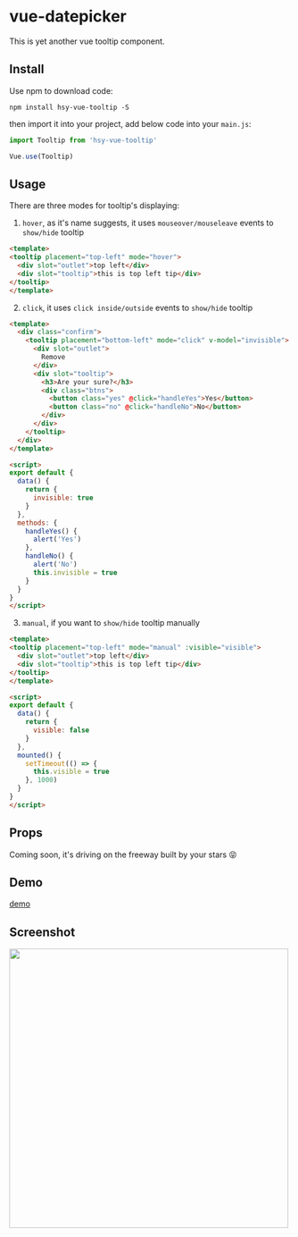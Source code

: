 # vue-datepicker

This is yet another vue tooltip component.

## Install

Use npm to download code:

```
npm install hsy-vue-tooltip -S
```

then import it into your project, add below code into your `main.js`:

```js
import Tooltip from 'hsy-vue-tooltip'

Vue.use(Tooltip)
```

## Usage

There are three modes for tooltip's displaying:

1. `hover`, as it's name suggests, it uses `mouseover/mouseleave` events to `show/hide` tooltip

  ```html
  <template>
  <tooltip placement="top-left" mode="hover">
    <div slot="outlet">top left</div>
    <div slot="tooltip">this is top left tip</div>
  </tooltip>
  </template>
  ```

2. `click`, it uses `click inside/outside` events to `show/hide` tooltip

  ```html
  <template>
    <div class="confirm">
      <tooltip placement="bottom-left" mode="click" v-model="invisible">
        <div slot="outlet">
          Remove
        </div>
        <div slot="tooltip">
          <h3>Are your sure?</h3>
          <div class="btns">
            <button class="yes" @click="handleYes">Yes</button>
            <button class="no" @click="handleNo">No</button>
          </div>
        </div>
      </tooltip>
    </div>
  </template>

  <script>
  export default {
    data() {
      return {
        invisible: true
      }
    },
    methods: {
      handleYes() {
        alert('Yes')
      },
      handleNo() {
        alert('No')
        this.invisible = true
      }
    }
  }
  </script>
  ```

3. `manual`, if you want to `show/hide` tooltip manually

  ```html
  <template>
  <tooltip placement="top-left" mode="manual" :visible="visible">
    <div slot="outlet">top left</div>
    <div slot="tooltip">this is top left tip</div>
  </tooltip>
  </template>

  <script>
  export default {
    data() {
      return {
        visible: false
      }
    },
    mounted() {
      setTimeout(() => {
        this.visible = true
      }, 1000)
    }
  }
  </script>
  ```

## Props

Coming soon, it's driving on the freeway built by your stars 😝

## Demo

[demo](http://vue-demo.hsiaosiyuan.com/#/tooltip)

## Screenshot

<img src="http://og9g58alt.bkt.clouddn.com/tooltip.png" width="500">
